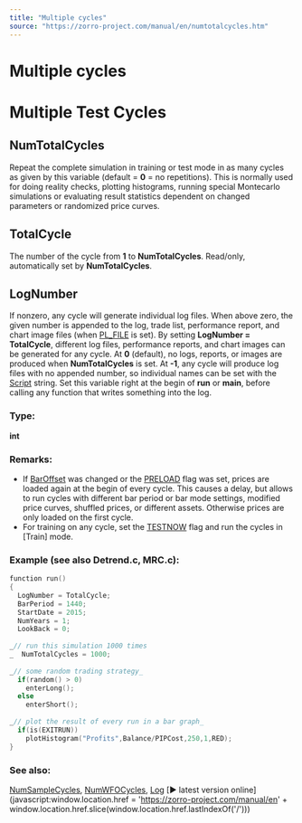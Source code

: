 ```yaml
---
title: "Multiple cycles"
source: "https://zorro-project.com/manual/en/numtotalcycles.htm"
---
```


# Multiple cycles

# Multiple Test Cycles

## NumTotalCycles

Repeat the complete simulation in training or test mode in as many cycles as given by this variable (default = **0** = no repetitions). This is normally used for doing reality checks, plotting histograms, running special Montecarlo simulations or evaluating result statistics dependent on changed parameters or randomized price curves.

## TotalCycle

The number of the cycle from **1** to **NumTotalCycles**. Read/only, automatically set by **NumTotalCycles**.

## LogNumber

If nonzero, any cycle will generate individual log files. When above zero, the given number is appended to the log, trade list, performance report, and chart image files (when [PL\_FILE](plotmode.md) is set). By setting **LogNumber = TotalCycle**, different log files, performance reports, and chart images can be generated for any cycle. At **0** (default), no logs, reports, or images are produced when **NumTotalCycles** is set. At **\-1**, any cycle will produce log files with no appended number, so individual names can be set with the [Script](020_Included_Scripts.md) string. Set this variable right at the begin of **run** or **main**, before calling any function that writes something into the log. 

### Type:

**int**

### Remarks:

*   If [BarOffset](177_BarPeriod_TimeFrame.md) was changed or the [PRELOAD](018_TradeMode.md) flag was set, prices are loaded again at the begin of every cycle. This causes a delay, but allows to run cycles with different bar period or bar mode settings, modified price curves, shuffled prices, or different assets. Otherwise prices are only loaded on the first cycle.
*   For training on any cycle, set the [TESTNOW](018_TradeMode.md) flag and run the cycles in \[Train\] mode.

### Example (see also Detrend.c, MRC.c):

```c
function run()
{
  LogNumber = TotalCycle;
  BarPeriod = 1440;
  StartDate = 2015;
  NumYears = 1;
  LookBack = 0;
 
_// run this simulation 1000 times  
_  NumTotalCycles = 1000;
 
_// some random trading strategy_
  if(random() > 0)
    enterLong();
  else 
    enterShort();
 
_// plot the result of every run in a bar graph_  
  if(is(EXITRUN))
    plotHistogram("Profits",Balance/PIPCost,250,1,RED);   
}
```

### See also:

[NumSampleCycles](numsamplecycles.md), [NumWFOCycles](numwfocycles.md), [Log](010_Log_Messages.md) [► latest version online](javascript:window.location.href = 'https://zorro-project.com/manual/en' + window.location.href.slice\(window.location.href.lastIndexOf\('/'\)\))